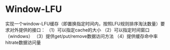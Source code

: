 # Window-LFU
实现一个window-LFU缓存（即置换指定时间内，按照LFU规则排序淘汰数量）要求对外提供的接口：
（1）可以指定cache的大小
（2）可以指定时间窗口（windows）
（3）提供get/put/remove数据访问方法
（4）提供缓存命中率hitrate数据访问量
